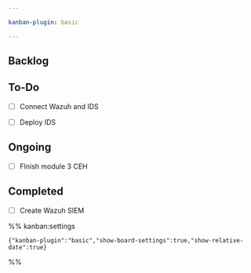 ```yaml
---

kanban-plugin: basic

---
```


## Backlog



## To-Do

- [ ] Connect Wazuh and IDS
- [ ] Deploy IDS


## Ongoing

- [ ] FInish module 3 CEH


## Completed

- [ ] Create Wazuh SIEM




%% kanban:settings
```
{"kanban-plugin":"basic","show-board-settings":true,"show-relative-date":true}
```
%%